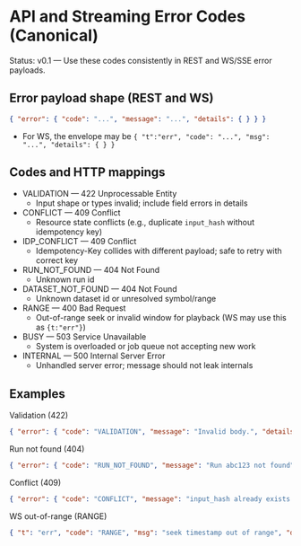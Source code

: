 # API and Streaming Error Codes (Canonical)

Status: v0.1 — Use these codes consistently in REST and WS/SSE error payloads.

## Error payload shape (REST and WS)
```json
{ "error": { "code": "...", "message": "...", "details": { } } }
```
- For WS, the envelope may be `{ "t":"err", "code": "...", "msg": "...", "details": { } }`

## Codes and HTTP mappings
- VALIDATION — 422 Unprocessable Entity
  - Input shape or types invalid; include field errors in details
- CONFLICT — 409 Conflict
  - Resource state conflicts (e.g., duplicate `input_hash` without idempotency key)
- IDP_CONFLICT — 409 Conflict
  - Idempotency-Key collides with different payload; safe to retry with correct key
- RUN_NOT_FOUND — 404 Not Found
  - Unknown run id
- DATASET_NOT_FOUND — 404 Not Found
  - Unknown dataset id or unresolved symbol/range
- RANGE — 400 Bad Request
  - Out-of-range seek or invalid window for playback (WS may use this as `{t:"err"}`)
- BUSY — 503 Service Unavailable
  - System is overloaded or job queue not accepting new work
- INTERNAL — 500 Internal Server Error
  - Unhandled server error; message should not leak internals

## Examples

Validation (422)
```json
{ "error": { "code": "VALIDATION", "message": "Invalid body.", "details": { "seed": "must be integer" } } }
```

Run not found (404)
```json
{ "error": { "code": "RUN_NOT_FOUND", "message": "Run abc123 not found" } }
```

Conflict (409)
```json
{ "error": { "code": "CONFLICT", "message": "input_hash already exists for a different run" } }
```

WS out-of-range (RANGE)
```json
{ "t": "err", "code": "RANGE", "msg": "seek timestamp out of range", "details": { "min": "2023-01-03T14:30:00Z", "max": "2023-12-29T20:00:00Z" } }
```

